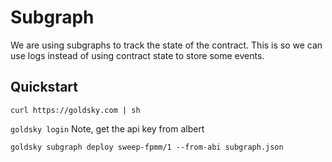 # Subgraph

We are using subgraphs to track the state of the contract. This is so we can use logs instead of using contract state to store some events.

## Quickstart
`curl https://goldsky.com | sh`

`goldsky login` Note, get the api key from albert

`goldsky subgraph deploy sweep-fpmm/1 --from-abi subgraph.json`
